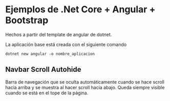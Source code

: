 # Ejemplos de .Net Core + Angular + Bootstrap
Hechos a partir del template de angular de dotnet.

La aplicación base está creada con el siguiente comando
```
dotnet new angular -o nombre_aplicacion
```

## Navbar Scroll Autohide
Barra de navegación que se oculta automáticamente cuando se hace scroll hacia arriba y se muestra al hacer scroll hacia abajo.
Queda siempre visible cuando se está en el tope de la página.

